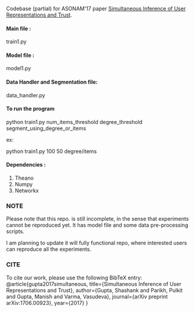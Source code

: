 Codebase (partial) for ASONAM'17 paper [Simultaneous Inference of User Representations and Trust](https://arxiv.org/abs/1706.00923).

#### Main file :
train1.py

#### Model file :
model1.py

#### Data Handler and Segmentation file:
data_handler.py

#### To run the program
python train1.py num_items_threshold   degree_threshold  segment_using_degree_or_items

ex:

python train1.py 100 50 degree/items

#### Dependencies :

1. Theano
2. Numpy
3. Networkx

### NOTE
Please note that this repo. is still incomplete, in the sense that experiments cannot be reproduced yet. It has model file and some data pre-processing scripts.

I am planning to update it will fully functional repo, where interested users can reproduce all the experiments.


### CITE
To cite our work, please use the following BibTeX entry:
@article{gupta2017simultaneous,
  title={Simultaneous Inference of User Representations and Trust},
  author={Gupta, Shashank and Parikh, Pulkit and Gupta, Manish and Varma, Vasudeva},
  journal={arXiv preprint arXiv:1706.00923},
  year={2017}
}

